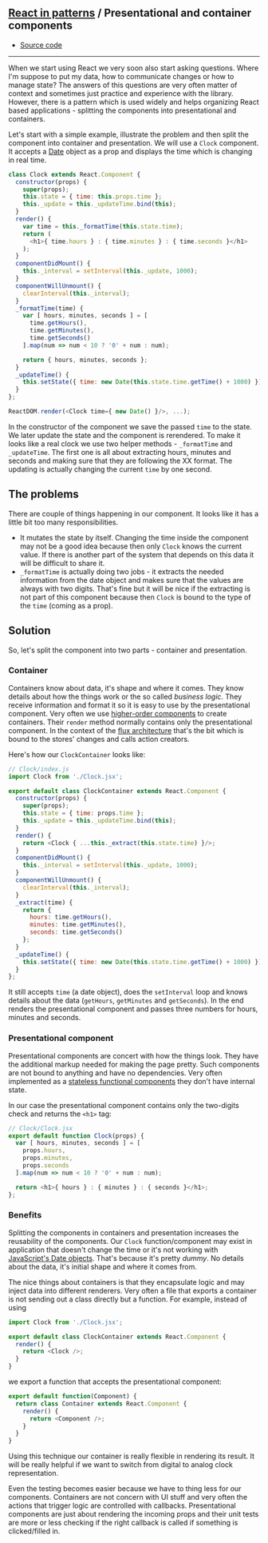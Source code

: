 ## [React in patterns](../../README.md) / Presentational and container components

* [Source code](https://github.com/krasimir/react-in-patterns/tree/master/patterns/presentational-and-container/src)

---

When we start using React we very soon also start asking questions. Where I'm suppose to put my data, how to communicate changes or how to manage state? The answers of this questions are very often matter of context and sometimes just practice and experience with the library. However, there is a pattern which is used widely and helps organizing React based applications - splitting the components into presentational and containers.

Let's start with a simple example, illustrate the problem and then split the component into container and presentation. We will use a `Clock` component. It accepts a [Date](https://developer.mozilla.org/en-US/docs/Web/JavaScript/Reference/Global_Objects/Date) object as a prop and displays the time which is changing in real time.

```js
class Clock extends React.Component {
  constructor(props) {
    super(props);
    this.state = { time: this.props.time };
    this._update = this._updateTime.bind(this);
  }
  render() {
    var time = this._formatTime(this.state.time);
    return (
      <h1>{ time.hours } : { time.minutes } : { time.seconds }</h1>
    );
  }
  componentDidMount() {
    this._interval = setInterval(this._update, 1000);
  }
  componentWillUnmount() {
    clearInterval(this._interval);
  }
  _formatTime(time) {
    var [ hours, minutes, seconds ] = [
      time.getHours(),
      time.getMinutes(),
      time.getSeconds()
    ].map(num => num < 10 ? '0' + num : num);

    return { hours, minutes, seconds };
  }
  _updateTime() {
    this.setState({ time: new Date(this.state.time.getTime() + 1000) });
  }
};

ReactDOM.render(<Clock time={ new Date() }/>, ...);
```

In the constructor of the component we save the passed `time` to the state. We later update the state and the component is rerendered. To make it looks like a real clock we use two helper methods - `_formatTime` and `_updateTime`. The first one is all about extracting hours, minutes and seconds and making sure that they are following the XX format. The updating is actually changing the current `time` by one second.

## The problems

There are couple of things happening in our component. It looks like it has a little bit too many responsibilities.

* It mutates the state by itself. Changing the time inside the component may not be a good idea because then only `Clock` knows the current value. If there is another part of the system that depends on this data it will be difficult to share it.
* `_formatTime` is actually doing two jobs - it extracts the needed information from the date object and makes sure that the values are always with two digits. That's fine but it will be nice if the extracting is not part of this component because then `Clock` is bound to the type of the `time` (coming as a prop).

## Solution

So, let's split the component into two parts - container and presentation.

### Container

Containers know about data, it's shape and where it comes. They know details about how the things work or the so called *business logic*. They receive information and format it so it is easy to use by the presentational component. Very often we use [higher-order components](https://github.com/krasimir/react-in-patterns/tree/master/patterns/higher-order-components) to create containers. Their `render` method normally contains only the presentational component. In the context of the [flux architecture](https://github.com/krasimir/react-in-patterns/tree/master/patterns/flux) that's the bit which is bound to the stores' changes and calls action creators.

Here's how our `ClockContainer` looks like:

```js
// Clock/index.js
import Clock from './Clock.jsx';

export default class ClockContainer extends React.Component {
  constructor(props) {
    super(props);
    this.state = { time: props.time };
    this._update = this._updateTime.bind(this);
  }
  render() {
    return <Clock { ...this._extract(this.state.time) }/>;
  }
  componentDidMount() {
    this._interval = setInterval(this._update, 1000);
  }
  componentWillUnmount() {
    clearInterval(this._interval);
  }
  _extract(time) {
    return {
      hours: time.getHours(),
      minutes: time.getMinutes(),
      seconds: time.getSeconds()
    };
  }
  _updateTime() {
    this.setState({ time: new Date(this.state.time.getTime() + 1000) });
  }
};
```

It still accepts `time` (a date object), does the `setInterval` loop and knows details about the data (`getHours`, `getMinutes` and `getSeconds`). In the end renders the presentational component and passes three numbers for hours, minutes and seconds.

### Presentational component

Presentational components are concert with how the things look. They have the additional markup needed for making the page pretty. Such components are not bound to anything and have no dependencies. Very often implemented as a [stateless functional components](https://facebook.github.io/react/blog/2015/10/07/react-v0.14.html#stateless-functional-components) they don't have internal state.

In our case the presentational component contains only the two-digits check and returns the `<h1>` tag:

```js
// Clock/Clock.jsx
export default function Clock(props) {
  var [ hours, minutes, seconds ] = [
    props.hours,
    props.minutes,
    props.seconds
  ].map(num => num < 10 ? '0' + num : num);

  return <h1>{ hours } : { minutes } : { seconds }</h1>;
};
```

### Benefits

Splitting the components in containers and presentation increases the reusability of the components. Our `Clock` function/component may exist in application that doesn't change the time or it's not working with [JavaScript's Date objects](https://developer.mozilla.org/en-US/docs/Web/JavaScript/Reference/Global_Objects/Date). That's because it's pretty *dummy*. No details about the data, it's initial shape and where it comes from.

The nice things about containers is that they encapsulate logic and may inject data into different renderers. Very often a file that exports a container is not sending out a class directly but a function. For example, instead of using

```js
import Clock from './Clock.jsx';

export default class ClockContainer extends React.Component {
  render() {
    return <Clock />;
  }
}
```

we export a function that accepts the presentational component:

```js
export default function(Component) {
  return class Container extends React.Component {
    render() {
      return <Component />;
    }
  }
}
```

Using this technique our container is really flexible in rendering its result. It will be really helpful if we want to switch from digital to analog clock representation.

Even the testing becomes easier because we have to thing less for our components. Containers are not concern with UI stuff and very often the actions that trigger logic are controlled with callbacks. Presentational components are just about rendering the incoming props and their unit tests are more or less checking if the right callback is called if something is clicked/filled in.
